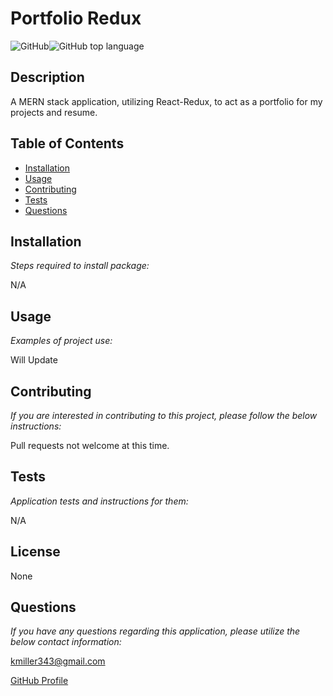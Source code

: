 # Portfolio Redux

![GitHub](https://img.shields.io/github/license/k1te-m/Portfolio-Redux)![GitHub top language](https://img.shields.io/github/languages/top/k1te-m/Portfolio-Redux)

## Description

A MERN stack application, utilizing React-Redux, to act as a portfolio for my projects and resume.

## Table of Contents

- [Installation](#installation)
- [Usage](#usage)
- [Contributing](#contributing)
- [Tests](#tests)
- [Questions](#questions)

## Installation

_Steps required to install package:_

N/A

## Usage

_Examples of project use:_

Will Update

## Contributing

_If you are interested in contributing to this project, please follow the below instructions:_

Pull requests not welcome at this time.

## Tests

_Application tests and instructions for them:_

N/A

## License

None

## Questions

_If you have any questions regarding this application, please utilize the below contact information:_

[kmiller343@gmail.com](mailto:kmiller343@gmail.com)

[GitHub Profile](https://www.github.com/k1te-m)
